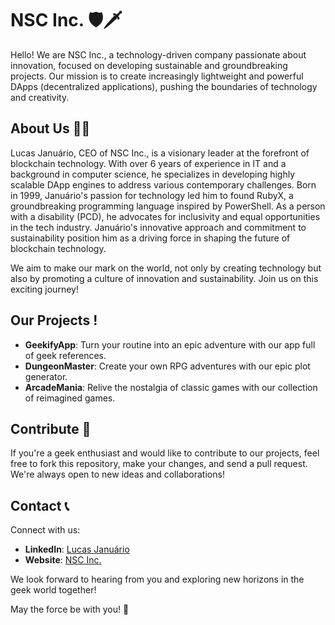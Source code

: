 # NSC Inc. 🛡️🗡️

Hello! We are NSC Inc., a technology-driven company passionate about innovation, focused on developing sustainable and groundbreaking projects. Our mission is to create increasingly lightweight and powerful DApps (decentralized applications), pushing the boundaries of technology and creativity.

## About Us 🧙‍♂️
Lucas Januário, CEO of NSC Inc., is a visionary leader at the forefront of blockchain technology. With over 6 years of experience in IT and a background in computer science, he specializes in developing highly scalable DApp engines to address various contemporary challenges. Born in 1999, Januário's passion for technology led him to found RubyX, a groundbreaking programming language inspired by PowerShell. As a person with a disability (PCD), he advocates for inclusivity and equal opportunities in the tech industry. Januário's innovative approach and commitment to sustainability position him as a driving force in shaping the future of blockchain technology.

We aim to make our mark on the world, not only by creating technology but also by promoting a culture of innovation and sustainability. Join us on this exciting journey!

## Our Projects !

- **GeekifyApp**: Turn your routine into an epic adventure with our app full of geek references.
- **DungeonMaster**: Create your own RPG adventures with our epic plot generator.
- **ArcadeMania**: Relive the nostalgia of classic games with our collection of reimagined games.

## Contribute 🤝

If you're a geek enthusiast and would like to contribute to our projects, feel free to fork this repository, make your changes, and send a pull request. We're always open to new ideas and collaborations!

## Contact 📞

Connect with us:

- **LinkedIn**: [Lucas Januário](https://www.linkedin.com/in/lucasjanuariorbx/)
- **Website**: [NSC Inc.](https://medium.com/@NSC.INC)

We look forward to hearing from you and exploring new horizons in the geek world together!

May the force be with you! 🌟
